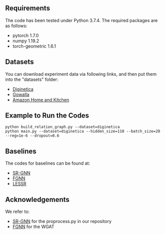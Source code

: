## Requirements
The code has been tested under Python 3.7.4. The required packages are as follows:
- pytorch 1.7.0
- numpy 1.19.2
- torch-geometric 1.6.1

## Datasets
You can download experiment data via following links, and then put them into the "datasets" folder:
  - [Diginetica](https://competitions.codalab.org/competitions/11161)
  - [Gowalla](https://snap.stanford.edu/data/loc-Gowalla.html)
  - [Amazon Home and Kitchen](http://jmcauley.ucsd.edu/data/amazon/links.html)

## Example to Run the Codes
```
python build_relation_graph.py --dataset=diginetica
python main.py --dataset=diginetica --hidden_size=110 --batch_size=20 --reg=1e-6 --dropout=0.6
```

## Baselines
The codes for baselines can be found at:
  - [SR-GNN](https://github.com/CRIPAC-DIG/SR-GNN)
  - [FGNN](https://github.com/RuihongQiu/FGNN)
  - [LESSR](https://github.com/twchen/lessr)

## Acknowledgements
We refer to:
 - [SR-GNN](https://github.com/CRIPAC-DIG/SR-GNN) for the proprocess.py in our repository
 - [FGNN](https://github.com/RuihongQiu/FGNN) for the WGAT
